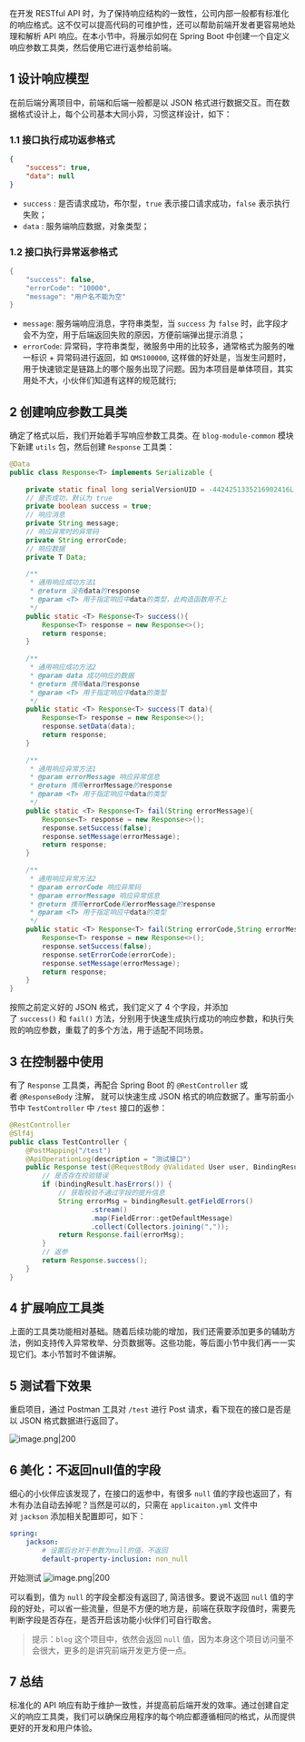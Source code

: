 
在开发 RESTful API 时，为了保持响应结构的一致性，公司内部一般都有标准化的响应格式。这不仅可以提高代码的可维护性，还可以帮助前端开发者更容易地处理和解析 API 响应。在本小节中，将展示如何在 Spring Boot 中创建一个自定义响应参数工具类，然后使用它进行返参给前端。
## 1 设计响应模型

在前后端分离项目中，前端和后端一般都是以 JSON 格式进行数据交互。而在数据格式设计上，每个公司基本大同小异，习惯这样设计，如下：
### 1.1 接口执行成功返参格式

```json
{
	"success": true,
	"data": null
}
```

- `success` : 是否请求成功，布尔型，`true` 表示接口请求成功，`false` 表示执行失败；
- `data` : 服务端响应数据，对象类型；
### 1.2 接口执行异常返参格式

```java
{
	"success": false,
	"errorCode": "10000",
	"message": "用户名不能为空"
}
```

- `message`: 服务端响应消息，字符串类型，当 `success` 为 `false` 时，此字段才会不为空，用于后端返回失败的原因，方便前端弹出提示消息；
- `errorCode`: 异常码，字符串类型，微服务中用的比较多，通常格式为服务的唯一标识 + 异常码进行返回，如 `QMS100000`, 这样做的好处是，当发生问题时，用于快速锁定是链路上的哪个服务出现了问题。因为本项目是单体项目，其实用处不大，小伙伴们知道有这样的规范就行;
## 2 创建响应参数工具类

确定了格式以后，我们开始着手写响应参数工具类。在 `blog-module-common` 模块下新建 `utils` 包，然后创建 `Response` 工具类：
```java
@Data  
public class Response<T> implements Serializable {  
  
    private static final long serialVersionUID = -4424251335216902416L;  
    // 是否成功，默认为 true    
    private boolean success = true;  
    // 响应消息  
    private String message;  
    // 响应异常时的异常码  
    private String errorCode;  
    // 响应数据  
    private T Data;  
  
    /**  
     * 通用响应成功方法1  
     * @return 没有data的response  
     * @param <T> 用于指定响应中data的类型，此构造函数用不上  
     */  
    public static <T> Response<T> success(){  
        Response<T> response = new Response<>();  
        return response;  
    }  
  
    /**  
     * 通用响应成功方法2  
     * @param data 成功响应的数据  
     * @return 携带data的response  
     * @param <T> 用于指定响应中data的类型  
     */  
    public static <T> Response<T> success(T data){  
        Response<T> response = new Response<>();  
        response.setData(data);  
        return response;  
    }  
  
    /**  
     * 通用响应异常方法1  
     * @param errorMessage 响应异常信息  
     * @return 携带errorMessage的response  
     * @param <T> 用于指定响应中data的类型  
     */  
    public static <T> Response<T> fail(String errorMessage){  
        Response<T> response = new Response<>();  
        response.setSuccess(false);  
        response.setMessage(errorMessage);  
        return response;  
    }  
  
    /**  
     * 通用响应异常方法2  
     * @param errorCode 响应异常码  
     * @param errorMessage 响应异常信息  
     * @return 携带errorCode和errorMessage的response  
     * @param <T> 用于指定响应中data的类型  
     */  
    public static <T> Response<T> fail(String errorCode,String errorMessage){  
        Response<T> response = new Response<>();  
        response.setSuccess(false);  
        response.setErrorCode(errorCode);  
        response.setMessage(errorMessage);  
        return response;  
    }  
}
```

按照之前定义好的 JSON 格式，我们定义了 4 个字段，并添加了 `success()` 和 `fail()` 方法，分别用于快速生成执行成功的响应参数，和执行失败的响应参数，重载了的多个方法，用于适配不同场景。
## 3 在控制器中使用

有了 `Response` 工具类，再配合 Spring Boot 的 `@RestController` 或者 `@ResponseBody` 注解， 就可以快速生成 JSON 格式的响应数据了。重写前面小节中 `TestController` 中 `/test` 接口的返参：
```java
@RestController  
@Slf4j  
public class TestController {  
    @PostMapping("/test")  
    @ApiOperationLog(description = "测试接口")  
    public Response test(@RequestBody @Validated User user, BindingResult bindingResult) {  
        // 是否存在校验错误  
        if (bindingResult.hasErrors()) {  
            // 获取校验不通过字段的提升信息  
            String errorMsg = bindingResult.getFieldErrors()  
                    .stream()  
                    .map(FieldError::getDefaultMessage)  
                    .collect(Collectors.joining(","));  
            return Response.fail(errorMsg);  
        }  
        // 返参  
        return Response.success();  
    }  
}
```
## 4 扩展响应工具类

上面的工具类功能相对基础。随着后续功能的增加，我们还需要添加更多的辅助方法，例如支持传入异常枚举、分页数据等。这些功能，等后面小节中我们再一一实现它们。本小节暂时不做讲解。
## 5 测试看下效果

重启项目，通过 Postman 工具对 `/test` 进行 Post 请求，看下现在的接口是否是以 JSON 格式数据进行返回了。

![image.png|200](https://my-obsidian-image.oss-cn-guangzhou.aliyuncs.com/2024/04/dccacb055653e3305635425a3426e85a.png)
## 6 美化：不返回null值的字段

细心的小伙伴应该发现了，在接口的返参中，有很多 `null` 值的字段也返回了，有木有办法自动去掉呢？当然是可以的，只需在 `applicaiton.yml` 文件中对 `jackson` 添加相关配置即可，如下：
```yml
spring:   
    jackson:  
        # 设置后台对于参数为null的值，不返回  
        default-property-inclusion: non_null  
```

开始测试
![image.png|200](https://my-obsidian-image.oss-cn-guangzhou.aliyuncs.com/2024/04/32919e253773b7629e5450c9bd0a8858.png)

可以看到，值为 `null` 的字段全都没有返回了, 简洁很多。要说不返回 `null` 值的字段的好处，可以省一些流量，但是不方便的地方是，前端在获取字段值时，需要先判断字段是否存在，是否开启该功能小伙伴们可自行取舍。

> 提示：`blog` 这个项目中，依然会返回 `null` 值，因为本身这个项目访问量不会很大，更多的是讲究前端开发更方便一点。
## 7 总结

标准化的 API 响应有助于维护一致性，并提高前后端开发的效率。通过创建自定义的响应工具类，我们可以确保应用程序的每个响应都遵循相同的格式，从而提供更好的开发和用户体验。